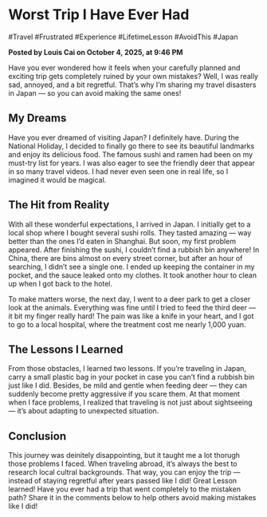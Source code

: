 # Worst Trip I Have Ever Had
#Travel #Frustrated #Experience #LifetimeLesson #AvoidThis #Japan

**Posted by Louis Cai on October 4, 2025, at 9:46 PM**

Have you ever wondered how it feels when your carefully planned and exciting trip gets completely ruined by your own mistakes? Well, I was really sad, annoyed, and a bit regretful. That’s why I’m sharing my travel disasters in Japan — so you can avoid making the same ones!

## My Dreams
Have you ever dreamed of visiting Japan? I definitely have. During the National Holiday, I decided to finally go there to see its beautiful landmarks and enjoy its delicious food. The famous sushi and ramen had been on my must-try list for years. I was also eager to see the friendly deer that appear in so many travel videos. I had never even seen one in real life, so I imagined it would be magical.

## The Hit from Reality
With all these wonderful expectations, I arrived in Japan. I initially get to a local shop where I bought several sushi rolls. They tasted amazing — way better than the ones I’d eaten in Shanghai. But soon, my first problem appeared. After finishing the sushi, I couldn’t find a rubbish bin anywhere! In China, there are bins almost on every street corner, but after an hour of searching, I didn’t see a single one. I ended up keeping the container in my pocket, and the sauce leaked onto my clothes. It took another hour to clean up when I got back to the hotel.

To make matters worse, the next day, I went to a deer park to get a closer look at the animals. Everything was fine until I tried to feed the third deer — it bit my finger really hard! The pain was like a knife in your heart, and I got to go to a local hospital, where the treatment cost me nearly 1,000 yuan.

## The Lessons I Learned
From those obstacles, I learned two lessons. If you’re traveling in Japan, carry a small plastic bag in your pocket in case you can’t find a rubbish bin just like I did. Besides, be mild and gentle when feeding deer — they can suddenly become pretty aggressive if you scare them. At that moment when I face problems, I realized that traveling is not just about sightseeing — it’s about adapting to unexpected situation.

## Conclusion
This journey was deinitely disappointing, but it taught me a lot thorugh those problems I faced. When traveling abroad, it’s always the best to research local cultral backgrounds. That way, you can enjoy the trip — instead of staying regretful after years passed like I did! Great Lesson learned! Have you ever had a trip that went completely to the mistaken path? Share it in the comments below to help others avoid making mistakes like I did!
